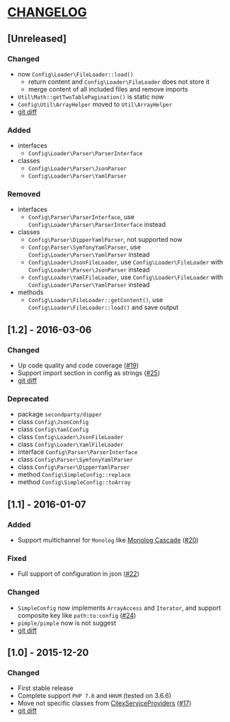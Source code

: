 [CHANGELOG](http://keepachangelog.com)
======================================

## [Unreleased]
### Changed
- now `Config\Loader\FileLoader::load()`
  - return content and `Config\Loader\FileLoader` does not store it
  - merge content of all included files and remove imports
- `Util\Math::getTwoTablePagination()` is static now
- `Config\Util\ArrayHelper` moved to `Util\ArrayHelper`
- [git diff](/../../compare/1.2...master)

### Added
- interfaces
  - `Config\Loader\Parser\ParserInterface`
- classes
  - `Config\Loader\Parser\JsonParser`
  - `Config\Loader\Parser\YamlParser`

### Removed
- interfaces
  - `Config\Parser\ParserInterface`, use `Config\Loader\Parser\ParserInterface` instead
- classes
  - `Config\Parser\DipperYamlParser`, not supported now
  - `Config\Parser\SymfonyYamlParser`, use `Config\Loader\Parser\YamlParser` instead
  - `Config\Loader\JsonFileLoader`, use `Config\Loader\FileLoader` with `Config\Loader\Parser\JsonParser` instead
  - `Config\Loader\YamlFileLoader`, use `Config\Loader\FileLoader` with `Config\Loader\Parser\YamlParser` instead
- methods
  - `Config\Loader\FileLoader::getContent()`, use `Config\Loader\FileLoader::load()` and save output

## [1.2] - 2016-03-06
### Changed
- Up code quality and code coverage ([#19](../../issues/19))
- Support import section in config as strings ([#25](../../issues/25))
- [git diff](/../../compare/1.1...1.2)

### Deprecated
- package `secondparty/dipper`
- class `Config\JsonConfig`
- class `Config\YamlConfig`
- class `Config\Loader\JsonFileLoader`
- class `Config\Loader\YamlFileLoader`
- interface `Config\Parser\ParserInterface`
- class `Config\Parser\SymfonyYamlParser`
- class `Config\Parser\DipperYamlParser`
- method `Config\SimpleConfig::replace`
- method `Config\SimpleConfig::toArray`

## [1.1] - 2016-01-07
### Added
- Support multichannel for `Monolog` like [Monolog Cascade](https://github.com/theorchard/monolog-cascade)
([#20](/../../issues/20))

### Fixed
- Full support of configuration in json ([#22](/../../issues/22))

### Changed
- `SimpleConfig` now implements `ArrayAccess` and `Iterator`, and support composite key like `path:to:config`
([#24](/../../issues/24))
- `pimple/pimple` now is not suggest
- [git diff](/../../compare/1.0.2...1.1)

## [1.0] - 2015-12-20
### Changed
- First stable release
- Complete support `PHP 7.0` and `HHVM` (tested on 3.6.6)
- Move not specific classes from [CilexServiceProviders](https://github.com/kamilsk/CilexServiceProviders)
  ([#17](/../../issues/17))
- [git diff](/../../compare/0.4.2...1.0)
